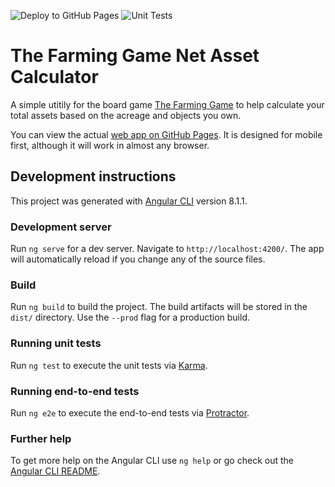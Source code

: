 ![Deploy to GitHub Pages](https://github.com/blairlierman/farming-game-calc/workflows/Deploy%20to%20GitHub%20Pages/badge.svg?branch=master)
![Unit Tests](https://github.com/blairlierman/farming-game-calc/workflows/Unit%20Tests/badge.svg)

# The Farming Game Net Asset Calculator

A simple utitily for the board game [The Farming Game](http://farmgame.com/product/woo-single-2/) to help calculate your total assets based on the acreage and objects you own.

You can view the actual [web app on GitHub Pages](https://blairlierman.github.io/farming-game-calc/). It is designed for mobile first, although it will work in almost any browser.

## Development instructions

This project was generated with [Angular CLI](https://github.com/angular/angular-cli) version 8.1.1.

### Development server

Run `ng serve` for a dev server. Navigate to `http://localhost:4200/`. The app will automatically reload if you change any of the source files.

### Build

Run `ng build` to build the project. The build artifacts will be stored in the `dist/` directory. Use the `--prod` flag for a production build.

### Running unit tests

Run `ng test` to execute the unit tests via [Karma](https://karma-runner.github.io).

### Running end-to-end tests

Run `ng e2e` to execute the end-to-end tests via [Protractor](http://www.protractortest.org/).

### Further help

To get more help on the Angular CLI use `ng help` or go check out the [Angular CLI README](https://github.com/angular/angular-cli/blob/master/README.md).
